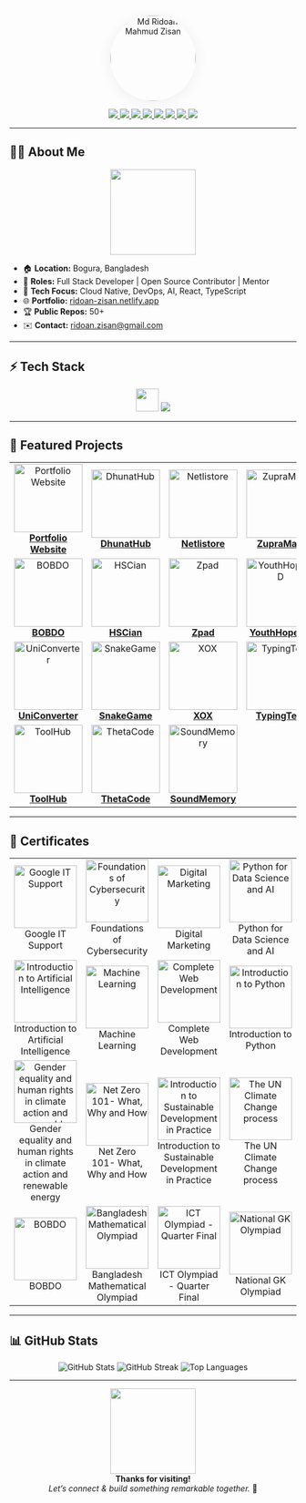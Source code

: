 

<!-- Animated Profile Photo Bounce -->
<p align="center">
  <img src="https://ridoan-zisan.netlify.app/profile.jpg" alt="Md Ridoan Mahmud Zisan" width="150" style="border-radius:50%;box-shadow:0 4px 24px #efefef;">
</p>

<!-- Social Icons with Animated Gifs -->
<p align="center">
  <a href="https://www.google.com/search?q=Md+Ridoan+Mahmud+Zisan">
 <img src="https://img.shields.io/badge/Google-Search-blue?style=for-the-badge&logo=google-chrome&logoColor=white">
  </a>
  <a href="https://www.linkedin.com/in/ridoan-zisan">
 <img src="https://img.shields.io/badge/LinkedIn-Connect-blue?style=for-the-badge&logo=linkedin&logoColor=white">
  </a>
  <a href="https://github.com/RidoanDev">
 <img src="https://img.shields.io/badge/GitHub-Profile-black?style=for-the-badge&logo=github&logoColor=white">
  </a>
  <a href="https://www.facebook.com/rid0anzisan">
   <img src="https://img.shields.io/badge/Facebook-Follow-1877F2?style=for-the-badge&logo=facebook&logoColor=white">
  </a>
  <a href="https://youtube.com/@ridoan-zisan">
 <img src="https://img.shields.io/badge/YouTube-Subscribe-FF0000?style=for-the-badge&logo=youtube&logoColor=white">
  </a>
  <a href="mailto:ridoan.zisan@gmail.com">
<img src="https://img.shields.io/badge/Email-Mail-red?style=for-the-badge&logo=gmail&logoColor=white">
  </a>
  <a href="https://x.com/ridoan_zisan">
 <img src="https://img.shields.io/badge/X-(Twitter)-1da1f2?style=for-the-badge&logo=twitter&logoColor=white">
  </a>
  <a href="https://wa.me/8801712525910">
 <img src="https://img.shields.io/badge/WhatsApp-Chat-25D366?style=for-the-badge&logo=whatsapp&logoColor=white">
  </a>
</p>

---

## 👨‍💻 About Me

<p align="center">
  <img src="https://media.giphy.com/media/qgQUggAC3Pfv687qPC/giphy.gif" width="150">
</p>

- 🏠 **Location:** Bogura, Bangladesh
- 💼 **Roles:** Full Stack Developer | Open Source Contributor | Mentor
- 🚀 **Tech Focus:** Cloud Native, DevOps, AI, React, TypeScript
- 🌐 **Portfolio:** [ridoan-zisan.netlify.app](https://ridoan-zisan.netlify.app)
- 🏆 **Public Repos:** 50+
- ✉️ **Contact:** ridoan.zisan@gmail.com

---

## ⚡ Tech Stack

<p align="center">
  <img src="https://media.giphy.com/media/ln7z2eWriiQAllfVcn/giphy.gif" width="40">
  <img src="https://skillicons.dev/icons?i=js,ts,python,react,nodejs,express,html,css,mongodb,firebase,linux,git,github" />
</p>

---

## 🚩 Featured Projects

<div align="center">
<table>
  <tr>
    <td align="center">
      <a href="https://ridoan-zisan.netlify.app">
        <img src="https://ridoan-zisan.netlify.app/profile.jpg" width="120" alt="Portfolio Website"/><br/>
        <b>Portfolio Website</b>
      </a>
    </td>
    <td align="center">
      <a href="https://dhunat.netlify.app">
        <img src="https://i.postimg.cc/KvXCcTcg/dhunathub.png" width="120" alt="DhunatHub"/><br/>
        <b>DhunatHub</b>
      </a>
    </td>
    <td align="center">
      <a href="https://netlistore.vercel.app">
        <img src="https://i.postimg.cc/tgmmKZmJ/netlistore.png" width="120" alt="Netlistore"/><br/>
        <b>Netlistore</b>
      </a>
    </td>
    <td align="center">
      <a href="https://zupramart.netlify.app">
        <img src="https://zupramart.netlify.app/ZupraMart.jpg" width="120" alt="ZupraMart"/><br/>
        <b>ZupraMart</b>
      </a>
    </td>
  </tr>
  <tr>
    <td align="center">
      <a href="https://bobdo.vercel.app">
        <img src="https://bobdo.vercel.app/images/bobdo-icon.png" width="120" alt="BOBDO"/><br/>
        <b>BOBDO</b>
      </a>
    </td>
    <td align="center">
      <a href="https://hscian.netlify.app">
        <img src="https://i.postimg.cc/BQP7QDjk/HSCian-20250725-225238-0000.png" width="120" alt="HSCian"/><br/>
        <b>HSCian</b>
      </a>
    </td>
    <td align="center">
      <a href="https://zpad.netlify.app">
        <img src="https://i.postimg.cc/vBkkVgWk/zpad.png" width="120" alt="Zpad"/><br/>
        <b>Zpad</b>
      </a>
    </td>
    <td align="center">
      <a href="https://youthhope-bd.netlify.app">
        <img src="https://i.postimg.cc/rskLpzPD/IMG-20250916-021919.jpg" width="120" alt="YouthHopeBD"/><br/>
        <b>YouthHopeBD</b>
      </a>
    </td>
  </tr>
  <tr>
    <td align="center">
      <a href="https://uniconverter.netlify.app">
        <img src="https://i.postimg.cc/qqKYXJwR/uniconverter.png" width="120" alt="UniConverter"/><br/>
        <b>UniConverter</b>
      </a>
    </td>
    <td align="center">
      <a href="https://snake-i.netlify.app">
        <img src="https://i.postimg.cc/Jhh2YcxS/snakegame.png" width="120" alt="SnakeGame"/><br/>
        <b>SnakeGame</b>
      </a>
    </td>
    <td align="center">
      <a href="https://xox-i.netlify.app">
        <img src="https://i.postimg.cc/g2m58PZz/tiktaktoe.png" width="120" alt="XOX"/><br/>
        <b>XOX</b>
      </a>
    </td>
    <td align="center">
      <a href="https://typing-i.netlify.app">
        <img src="https://i.postimg.cc/fRCPvgcx/typingtest.png" width="120" alt="TypingTest"/><br/>
        <b>TypingTest</b>
      </a>
    </td>
  </tr>
  <tr>
    <td align="center">
      <a href="https://toolhub-i.netlify.app">
        <img src="https://i.postimg.cc/vZyRhVpd/toolhub.png" width="120" alt="ToolHub"/><br/>
        <b>ToolHub</b>
      </a>
    </td>
    <td align="center">
      <a href="https://thetacode.netlify.app">
        <img src="https://i.postimg.cc/kMRkdsCm/thetacode.png" width="120" alt="ThetaCode"/><br/>
        <b>ThetaCode</b>
      </a>
    </td>
    <td align="center">
      <a href="https://mindgame-i.netlify.app">
        <img src="https://i.postimg.cc/qvxP57T6/memorygame.png" width="120" alt="SoundMemory"/><br/>
        <b>SoundMemory</b>
      </a>
    </td>
  </tr>
</table>
</div>

---

## 🏅 Certificates

<div align="center">
  <table>
    <tr>
      <td align="center"><img src="https://i.postimg.cc/SRk6P0YS/Google-IT-Support.png" width="110" alt="Google IT Support"/><br/>Google IT Support</td>
      <td align="center"><img src="https://i.postimg.cc/nhk0pcgv/Foundations-of-Cyber-Security.png" width="110" alt="Foundations of Cybersecurity"/><br/>Foundations of Cybersecurity</td>
      <td align="center"><img src="https://i.postimg.cc/XvKr2JBs/digital-marketing.png" width="110" alt="Digital Marketing"/><br/>Digital Marketing</td>
      <td align="center"><img src="https://i.postimg.cc/j2X7CZSv/Python-for-Data-Science-AI-Development.png" width="110" alt="Python for Data Science and AI"/><br/>Python for Data Science and AI</td>
    </tr>
    <tr>
      <td align="center"><img src="https://i.postimg.cc/fTWdVzN6/introduction-to-artificial-intelligence.png" width="110" alt="Introduction to Artificial Intelligence"/><br/>Introduction to Artificial Intelligence</td>
      <td align="center"><img src="https://i.postimg.cc/7YB27FPb/machine-learning.png" width="110" alt="Machine Learning"/><br/>Machine Learning</td>
      <td align="center"><img src="https://i.postimg.cc/gkr6Ym10/Complete-Web-Development.png" width="110" alt="Complete Web Development"/><br/>Complete Web Development</td>
      <td align="center"><img src="https://i.postimg.cc/L6qhcvZY/Introduction-to-Python.jpg" width="110" alt="Introduction to Python"/><br/>Introduction to Python</td>
    </tr>
    <tr>
      <td align="center"><img src="https://i.postimg.cc/V6Dd8VRM/Gender-equality-and-human-rights-in-climate-action-and-renewable-energy.jpg" width="110" alt="Gender equality and human rights in climate action and renewable energy"/><br/>Gender equality and human rights in climate action and renewable energy</td>
      <td align="center"><img src="https://i.postimg.cc/ZR7Kgybx/Net-Zero-101-What-Why-and-How.jpg" width="110" alt="Net Zero 101- What, Why and How"/><br/>Net Zero 101- What, Why and How</td>
      <td align="center"><img src="https://i.postimg.cc/tCL7pPhr/Introduction-to-Sustainable-Development-in-Practice.jpg" width="110" alt="Introduction to Sustainable Development in Practice"/><br/>Introduction to Sustainable Development in Practice</td>
      <td align="center"><img src="https://i.postimg.cc/zv4DDZRL/The-UN-Climate-Change-process.jpg" width="110" alt="The UN Climate Change process"/><br/>The UN Climate Change process</td>
    </tr>
    <tr>
      <td align="center"><img src="https://i.postimg.cc/8CfQNkjN/BOBDO.png" width="110" alt="BOBDO"/><br/>BOBDO</td>
      <td align="center"><img src="https://i.postimg.cc/pLFhFkWb/Bangladesh-Mathematical-Olympiad.png" width="110" alt="Bangladesh Mathematical Olympiad"/><br/>Bangladesh Mathematical Olympiad</td>
      <td align="center"><img src="https://i.postimg.cc/wMwnXdDM/ICT-Olympiad.png" width="110" alt="ICT Olympiad - Quarter Final"/><br/>ICT Olympiad - Quarter Final</td>
      <td align="center"><img src="https://i.postimg.cc/tTg8j6x0/GK-olympiad.jpg" width="110" alt="National GK Olympiad"/><br/>National GK Olympiad</td>
    </tr>
  </table>
</div>

---

## 📊 GitHub Stats

<p align="center">
  <img src="https://github-readme-stats.vercel.app/api?username=RidoanDev&show_icons=true&theme=radical&hide_border=true" alt="GitHub Stats" />
  <img src="https://github-readme-streak-stats.herokuapp.com/?user=RidoanDev&theme=radical&hide_border=true" alt="GitHub Streak" />
  <img src="https://github-readme-stats.vercel.app/api/top-langs/?username=RidoanDev&layout=compact&theme=radical&hide_border=true" alt="Top Languages" />
</p>

---

<p align="center"><img src="https://media.giphy.com/media/IhQ5i1QQQ4dF5yE7pN/giphy.gif" width="150"><br>
<b>Thanks for visiting!</b><br>
<i>Let’s connect & build something remarkable together.</i> 🚀</p>
